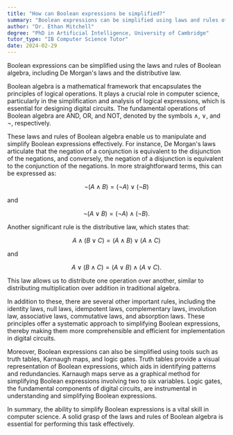 ```yaml
---
title: "How can Boolean expressions be simplified?"
summary: "Boolean expressions can be simplified using laws and rules of Boolean algebra, such as De Morgan's laws and the distributive law."
author: "Dr. Ethan Mitchell"
degree: "PhD in Artificial Intelligence, University of Cambridge"
tutor_type: "IB Computer Science Tutor"
date: 2024-02-29
---
```


Boolean expressions can be simplified using the laws and rules of Boolean algebra, including De Morgan's laws and the distributive law.

Boolean algebra is a mathematical framework that encapsulates the principles of logical operations. It plays a crucial role in computer science, particularly in the simplification and analysis of logical expressions, which is essential for designing digital circuits. The fundamental operations of Boolean algebra are AND, OR, and NOT, denoted by the symbols $\land$, $\lor$, and $\lnot$, respectively.

These laws and rules of Boolean algebra enable us to manipulate and simplify Boolean expressions effectively. For instance, De Morgan's laws articulate that the negation of a conjunction is equivalent to the disjunction of the negations, and conversely, the negation of a disjunction is equivalent to the conjunction of the negations. In more straightforward terms, this can be expressed as:

$$
\lnot (A \land B) = (\lnot A) \lor (\lnot B)
$$

and 

$$
\lnot (A \lor B) = (\lnot A) \land (\lnot B).
$$

Another significant rule is the distributive law, which states that:

$$
A \land (B \lor C) = (A \land B) \lor (A \land C)
$$

and 

$$
A \lor (B \land C) = (A \lor B) \land (A \lor C).
$$

This law allows us to distribute one operation over another, similar to distributing multiplication over addition in traditional algebra.

In addition to these, there are several other important rules, including the identity laws, null laws, idempotent laws, complementary laws, involution law, associative laws, commutative laws, and absorption laws. These principles offer a systematic approach to simplifying Boolean expressions, thereby making them more comprehensible and efficient for implementation in digital circuits.

Moreover, Boolean expressions can also be simplified using tools such as truth tables, Karnaugh maps, and logic gates. Truth tables provide a visual representation of Boolean expressions, which aids in identifying patterns and redundancies. Karnaugh maps serve as a graphical method for simplifying Boolean expressions involving two to six variables. Logic gates, the fundamental components of digital circuits, are instrumental in understanding and simplifying Boolean expressions.

In summary, the ability to simplify Boolean expressions is a vital skill in computer science. A solid grasp of the laws and rules of Boolean algebra is essential for performing this task effectively.
    